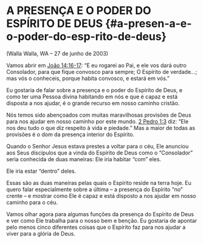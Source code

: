 # A PRESENÇA E O PODER DO ESPÍRITO DE DEUS {#a-presen-a-e-o-poder-do-esp-rito-de-deus}

(Walla Walla, WA – 27 de junho de 2003)

Vamos abrir em [João 14:16-17](http://bibliaonline.com.br/acf/jo/14/16-17): “E eu rogarei ao Pai, e ele vos dará outro Consolador, para que fique convosco para sempre; O Espírito de verdade...; mas vós o conheceis, porque habita convosco, e estará em vós.”

Eu gostaria de falar sobre a presença e o poder do Espírito de Deus, e como ter uma Pessoa divina habitando em nós e que é capaz e está disposta a nos ajudar, é o grande recurso em nosso caminho cristão.

Nós temos sido abençoados com muitas maravilhosas provisões de Deus para nos ajudar em nosso caminho por este mundo. [2 Pedro 1:3](http://bibliaonline.com.br/acf/2pe/1/3) diz: “Ele nos deu tudo o que diz respeito à vida e piedade.” Mas a maior de todas as provisões é o dom da presença interior do Espírito.

Quando o Senhor Jesus estava prestes a voltar para o céu, Ele anunciou aos Seus discípulos que a vinda do Espírito de Deus como o “Consolador” seria conhecida de duas maneiras: Ele iria habitar “com” eles.

Ele iria estar “dentro” deles.

Essas são as duas maneiras pelas quais o Espírito reside na terra hoje. Eu quero falar especialmente sobre a última – a presença do Espírito “no” crente – e mostrar como Ele é capaz e está disposto a nos ajudar em nosso caminho para o céu.

Vamos olhar agora para algumas funções da presença do Espírito de Deus e ver como Ele trabalha para o nosso bem e benção. Eu gostaria de apontar pelo menos cinco diferentes coisas que o Espírito faz para nos ajudar a viver para a glória de Deus.